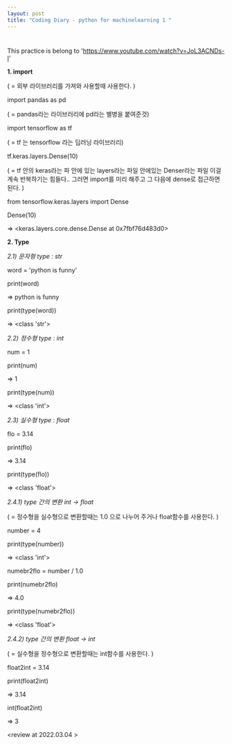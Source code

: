 ```yaml
---
layout: post
title: "Coding Diary - python for machinelearning 1 "
---
```


#
This practice is belong to  'https://www.youtube.com/watch?v=JoL3ACNDs-I'


**1. import**

( = 외부 라이브러리를 가져와 사용할때 사용한다. )

import pandas as pd 

( = pandas라는 라이브러리에 pd라는 별병을 붙여준것)

import tensorflow as tf  

( = tf 는 tensorflow 라는 딥러닝 라이브러리)

tf.keras.layers.Dense(10) 

( = tf 안의 keras라는 파 안에 있는 layers라는 파일 안에있는 Denser라는 파일
   이걸 계속 반복하기는 힘들다..
   그러면 import를 미리 해주고 그 다음에 dense로 접근하면 된다. )

from tensorflow.keras.layers import Dense

Dense(10)

=> <keras.layers.core.dense.Dense at 0x7fbf76d483d0>


**2. Type**

*2.1) 문자형 type : str*

word = 'python is funny'

print(word)

=> python is funny

print(type(word)) 

=> <class 'str'>

*2.2) 정수형 type : int*

num = 1 

print(num)

=> 1

print(type(num))

=> <class 'int'>

*2.3) 실수형 type : float*

flo = 3.14

print(flo)

=> 3.14

print(type(flo))

=> <class 'float'>

*2.4.1) type 간의 변환 int -> float*

( = 정수형을 실수형으로 변환할때는 1.0 으로 나누어 주거나 float함수를 사용한다. )

number = 4

print(type(number))

=> <class 'int'>

numebr2flo = number / 1.0

print(numebr2flo)

=> 4.0

print(type(numebr2flo))

=> <class 'float'>

*2.4.2) type 간의 변환 float -> int*

( = 실수형을 정수형으로 변환할때는 int함수를 사용한다. )

float2int = 3.14

print(float2int)

=> 3.14

int(float2int)

=> 3


<review at 2022.03.04 >
